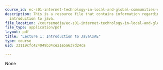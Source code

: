 ```yaml
---
course_id: ec-s01-internet-technology-in-local-and-global-communities-spring-2005-summer-2005
description: This is a resource file that contains information regarding lecture 1
  introduction to java.
file_location: /coursemedia/ec-s01-internet-technology-in-local-and-global-communities-spring-2005-summer-2005/33119cfc424049b34ce21e5a637d24ca_MITEC_S01S05_l01_introdu.pdf
file_type: application/pdf
layout: pdf
title: "Lecture 1: Introduction to Java\xAE"
type: course
uid: 33119cfc424049b34ce21e5a637d24ca

---
```

None
